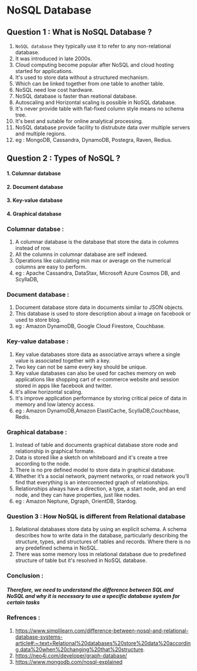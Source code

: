 # NoSQL Database

## Question 1 : What is NoSQL Database ?

1. `NoSQL database` they typically use it to refer to any non-relational database.
2. It was introduced in late 2000s.
3.  Cloud computing become popular after NoSQL and cloud hosting started for applications.
4. It's used to store data without a structured mechanism. 
5. Which can be linked together from one table to another table.
6. NoSQL need low cost hardware.
7. NoSQL database is faster than reational database.
8. Autoscaling and Horizontal scaling is possible in NoSQL database.
9. It's never provide table with flat-fixed column style means no schema tree.
10. It's best and sutable for online analytical processing.
11. NoSQL database provide facility to distrubute data over multiple servers and multiple regions.
12. eg : MongoDB, Cassandra, DynamoDB, Postegra, Raven, Redius.

## Question 2 : Types of NoSQL ?

#### 1. Columnar database
#### 2. Document database
#### 3. Key-value database
#### 4. Graphical database


### Columnar databse :

1. A columnar database is the database that store the data in columns instead of row.
2. All the columns in columnar database are self indexed.
3. Operations like calculating min max or average on the numerical columns are easy to perform.
4. eg : Apache Cassandra, DataStax, Microsoft Azure Cosmos DB, and ScyllaDB,

### Document database :

1. Document database store data in documents similar to JSON objects.
2. This database is used to store description about a image on facebook or used to store blog.
3. eg : Amazon DynamoDB, Google Cloud Firestore, Couchbase.


### Key-value database :

1. Key value databases store data as associative arrays where a single value is associated together with a key.
2. Two key can not be same every key should be unique.
3. Key value databases can also be used for caches memory on web applications like shopping cart of e-commerce website and session stored in apps like facebook and twitter.
4. It's allow horizontal scaling.
5. It's improve application performance by storing critical peice of data in memory and low latency access.
6. eg : Amazon DynamoDB,Amazon ElastiCache, ScyllaDB,Couchbase, Redis.


### Graphical database :

1. Instead of table and documents graphical database store node and relationship in graphical formate.
2. Data is stored like a sketch on whiteboard and it's create a tree according to the node.
3. There is no pre defined model to store data in graphical database.
4. Whether it’s a social network, payment networks, or road network you’ll find that everything is an interconnected graph of relationships.
5. Relationships always have a direction, a type, a start node, and an end node, and they can have properties, just like nodes.
6. eg : Amazon Neptune, Dgraph, OrientDB, Stardog.

### Question 3 : How NoSQL is different from Relational database


1. Relational databases store data by using an explicit schema. A schema describes how to write data in the database, particularly describing the structure, types, and structures of tables and records. Where there is no any predefined schema in NoSQL. 
2. There was some memory loss in relational database due to predefined structure of table but it's resolved in NoSQL database.


### Conclusion :

##### Therefore, we need to understand the difference between SQL and NoSQL and why it is necessary to use a specific database system for certain tasks

### Refrences :

1. https://www.simplilearn.com/difference-between-nosql-and-relational-database-systems-article#:~:text=Relational%20databases%20store%20data%20according,data%20when%20changing%20that%20structure.
2. https://neo4j.com/developer/graph-database/
3. https://www.mongodb.com/nosql-explained